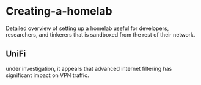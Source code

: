 # Creating-a-homelab
Detailed overview of setting up a homelab useful for developers, researchers, and tinkerers that is sandboxed from the rest of their network.


## UniFi
under investigation, it appears that advanced internet filtering has significant impact on VPN traffic.
